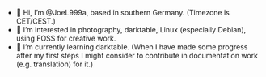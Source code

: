- 👋 Hi, I’m @JoeL999a, based in southern Germany. (Timezone is CET/CEST.)
- 👀 I’m interested in photography, darktable, Linux (especially Debian), using FOSS for creative work.
- 🌱 I’m currently learning darktable. (When I have made some progress after my first steps I might consider to contribute in documentation work (e.g. translation) for it.)

<!---
JoeL999a/JoeL999a is a ✨ special ✨ repository because its `README.md` (this file) appears on your GitHub profile.
You can click the Preview link to take a look at your changes.
--->

